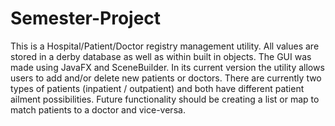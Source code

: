 # Semester-Project


   This is a Hospital/Patient/Doctor registry management utility. All values are stored in a derby database as well as within built in objects. The GUI was made using JavaFX and SceneBuilder. In its current version the utility allows users to add and/or delete new patients or doctors. There are currently two types of patients (inpatient / outpatient) and both have different patient ailment possibilities. Future functionality should be creating a list or map to match patients to a doctor and vice-versa.
